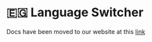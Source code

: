 # 🇪🇬 Language Switcher

Docs have been moved to our website at this [link](https://tomatophp.com/en/open-source/filament-translations)
